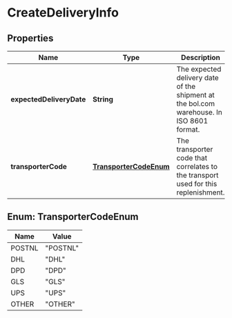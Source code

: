 # CreateDeliveryInfo

## Properties

 Name                     | Type                                            | Description                                                                              | Notes 
--------------------------|-------------------------------------------------|------------------------------------------------------------------------------------------|-------
 **expectedDeliveryDate** | **String**                                      | The expected delivery date of the shipment at the bol.com warehouse. In ISO 8601 format. |
 **transporterCode**      | [**TransporterCodeEnum**](#TransporterCodeEnum) | The transporter code that correlates to the transport used for this replenishment.       |

<a name="TransporterCodeEnum"></a>

## Enum: TransporterCodeEnum

 Name   | Value              
--------|--------------------
 POSTNL | &quot;POSTNL&quot; 
 DHL    | &quot;DHL&quot;    
 DPD    | &quot;DPD&quot;    
 GLS    | &quot;GLS&quot;    
 UPS    | &quot;UPS&quot;    
 OTHER  | &quot;OTHER&quot;  



